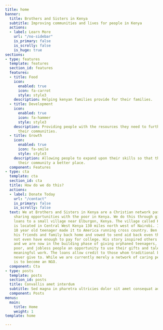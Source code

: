 ```yaml
---
title: home
banner:
  title: Brothers and Sisters in Kenya
  subtitle: Improving communities and lives for people in Kenya
  actions:
  - label: Learn More
    url: "/no-sidebar"
    is_primary: false
    is_scrolly: false
    is_huge: true
sections:
- type: features
  template: features
  section_id: features
  features:
  - title: Food
    icon:
      enabled: true
      icon: fa-carrot
      style: style3
    description: Helping kenyan families provide for their families.
  - title: Development
    icon:
      enabled: true
      icon: fa-hammer
      style: style3
    description: Providing people with the resources they need to further develop
      their communities.
  - title: Growth
    icon:
      enabled: true
      icon: fa-smile
      style: style3
    description: Allowing people to expand upon their skills so that they may make
      their community a better place.
  component: Features
- type: cta
  template: cta
  section_id: cta
  title: How do we do this?
  actions:
  - label: Donate Today
    url: "/contact"
    is_primary: false
    is_scrolly: false
  text: We at Brothers and Sisters in Kenya are a Christian network passionate about
    sharing opportunities with the poor in Kenya. We do this through giving zero interest
    loans to a small village near Elburgon, Kenya. The village called Kiptet Farm
    is located in Central West Kenya 130 miles north west of Nairobi. In 2007 a young
    18 year old teenager made it to America running cross country. Ben never forgot
    his friends and family back home and vowed to send aid back even though he did
    not even have enough to pay for college. His story inspired others to pitch in
    and we are now in the building phase of giving orphaned teenagers, the working
    poor, and jobless people an opportunity to use their gifts and talents to have
    meaningful work. The loans allow credit to those whom traditional banks would
    never give to. While we are currently merely a network of caring people, our plan
    is to become an NGO.
  component: Cta
- type: posts
  template: posts
  section_id: posts
  title: Convallis amet interdum
  subtitle: Sed magna in pharetra ultricies dolor sit amet consequat adipiscing lorem.
  component: Posts
menus:
  main:
    title: Home
    weight: 1
template: home

---
```

